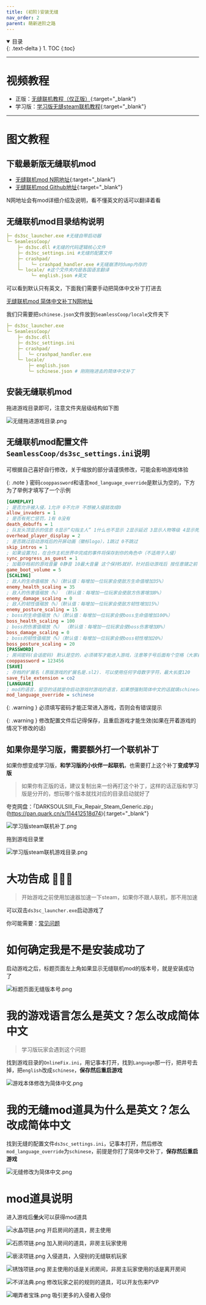 ```yaml
---
title: (初阶)安装无缝
nav_order: 2
parent: 萌新进阶之路
---
```


<details open markdown="block">
  <summary>
    目录
  </summary>
  {: .text-delta }
1. TOC
{:toc}
</details>

---

# 视频教程

- 正版：[无缝联机教程（仅正版）](https://www.bilibili.com/video/BV17xPeeZE34/){:target="_blank"}
- 学习版：[学习版无缝steam联机教程](https://www.bilibili.com/video/BV1p2PjenEGd/){:target="_blank"}

---

# 图文教程

## 下载最新版无缝联机mod

- [无缝联机mod N网地址](https://www.nexusmods.com/darksouls3/mods/1895){:target="_blank"}
- [无缝联机mod Github地址](https://github.com/LukeYui/DarkSouls3SeamlessCoopRelease/releases){:target="_blank"}

N网地址会有mod详细介绍及说明，看不懂英文的话可以翻译着看


## 无缝联机mod目录结构说明

```yaml
├─ ds3sc_launcher.exe #无缝自带启动器
└─ SeamlessCoop/
    ├─ ds3sc.dll #无缝的代码逻辑核心文件
    ├─ ds3sc_settings.ini #无缝的配置文件
    ├─ crashpad/
    │    └─ crashpad_handler.exe #无缝崩溃时dump内存的
    └─ locale/ #这个文件夹内是各国语言翻译
         └─ english.json #英文
```

可以看到默认只有英文，下面我们需要手动把简体中文补丁打进去

[无缝联机mod 简体中文补丁N网地址](https://www.nexusmods.com/darksouls3/mods/1932)

我们只需要把`schinese.json`文件放到`SeamlessCoop/locale`文件夹下

```yaml
├─ ds3sc_launcher.exe
└─ SeamlessCoop/
    ├─ ds3sc.dll
    ├─ ds3sc_settings.ini
    ├─ crashpad/
    │   └─ crashpad_handler.exe
    └─ locale/
        ├─ english.json
        └─ schinese.json # 刚刚拖进去的简体中文补丁
```

## 安装无缝联机mod

拖进游戏目录即可，注意文件夹层级结构如下图

![无缝拖进游戏目录.png](/assets/images/无缝拖进游戏目录.png)


## 无缝联机mod配置文件`SeamlessCoop/ds3sc_settings.ini`说明

可根据自己喜好自行修改，关于缩放的部分请谨慎修改，可能会影响游戏体验

{: .note }
密码`cooppassword`和语言`mod_language_override`是默认为空的，下方为了举例才填写了一个示例

```ini
[GAMEPLAY]
; 是否允许被入侵，1允许 0不允许 不想被入侵就改成0
allow_invaders = 1
; 是否有死亡惩罚，1有 0没有
death_debuffs = 1
; 队友头顶显示的信息 0显示“勾指主人” 1什么也不显示 2显示延迟 3显示人物等级 4显示死亡次数 5显示人物等级和延迟
overhead_player_display = 2
; 是否跳过启动游戏后的开屏动画（徽标logo），1跳过 0不跳过
skip_intros = 1
; 如果设置为1，在合作主机世界中完成的事件将保存到你的角色中（不适用于入侵）
sync_progress_as_guest = 1
; 加载存档前的游戏音量 0静音 10最大音量 这个保持5就好，针对启动游戏后 按任意键之前 这个时间区间内的游戏音量过大的问题
game_boot_volume = 5
[SCALING]
; 敌人的生命值缩放（%）（默认值：每增加一位玩家会使敌方生命值增加35%）
enemy_health_scaling = 35
; 敌人的伤害值缩放（%） （默认值：每增加一位玩家会使敌方伤害增加0%）
enemy_damage_scaling = 0
; 敌人的韧性值缩放（%）（默认值：每增加一位玩家会使敌方韧性增加15%）
enemy_posture_scaling = 15
; boss的生命值缩放（%）（默认值：每增加一位玩家会使boss生命值增加100%）
boss_health_scaling = 100
; boss的伤害值缩放（%） （默认值：每增加一位玩家会使boss伤害增加0%）
boss_damage_scaling = 0
; boss的韧性值缩放（%）（默认值：每增加一位玩家会使boss韧性增加20%）
boss_posture_scaling = 20
[PASSWORD]
; 房间密码(会话密码) 默认是空的，必须填写才能进入游戏，注意等于号后面有个空格（大家都默认的），就算密码一样，有空格和没空格也会加入不到一起
cooppassword = 123456
[SAVE]
; 存档的扩展名 (原版游戏的扩展名是.sl2). 可以使用任何字母数字字符，最大长度120
save_file_extension = co2
[LANGUAGE]
; mod的语言，留空的话就是你启动游戏时游戏的语言，如果想强制简体中文的话就填schinese，但前提是你locale文件夹内有对应的schinese.json文件，其他语言也是一样
mod_language_override = schinese
```

{: .warning }
必须填写密码才能正常进入游戏，否则会有错误提示

{: .warning }
修改配置文件后记得保存，且重启游戏才能生效(如果在开着游戏的情况下修改的话)

## 如果你是学习版，需要额外打一个联机补丁

如果你想变成学习版，**和学习版的小伙伴一起联机**，也需要打上这个补丁**变成学习版**
> 如果你有正版的话，建议复制出来一份再打这个补丁，这样的话正版和学习版是分开的，想玩哪个版本就找对应的目录启动就好了


夸克网盘：「DARKSOULSIII_Fix_Repair_Steam_Generic.zip」(https://pan.quark.cn/s/114412518d74){:target="_blank"}


![学习版steam联机补丁.png](/assets/images/学习版steam联机补丁.png)

拖到游戏目录里

![学习版steam联机游戏目录.png](/assets/images/学习版steam联机游戏目录.png)


# 大功告成 🎉🎉🎉

> 开始游戏之前使用加速器加速一下steam，如果你不跟人联机，那不用加速

可以双击`ds3sc_launcher.exe`启动游戏了

你可能需要：[常见问题]({{site.baseurl}}/docs/common_problem/)

# 如何确定我是不是安装成功了

启动游戏之后，标题页面左上角如果显示无缝联机mod的版本号，就是安装成功了

![标题页面无缝版本号.png](/assets/images/标题页面无缝版本号.png)

# 我的游戏语言怎么是英文？怎么改成简体中文

> 学习版玩家会遇到这个问题

找到游戏目录的`OnlineFix.ini`，用记事本打开，找到`Language`那一行，把井号去掉，把`english`改成`schinese`，**保存然后重启游戏**

![游戏本体修改为简体中文.png](/assets/images/游戏本体修改为简体中文.png)

# 我的无缝mod道具为什么是英文？怎么改成简体中文

找到无缝的配置文件`ds3sc_settings.ini`，记事本打开，然后修改`mod_language_override`为`schinese`，前提是你打了简体中文补丁，**保存然后重启游戏**

![无缝修改为简体中文.png](/assets/images/无缝修改为简体中文.png)

# mod道具说明

进入游戏后**坐火**可以获得mod道具

![水晶项链.png](/assets/images/水晶项链.png) 开启房间的道具，房主使用

![石质项链.png](/assets/images/石质项链.png) 加入房间的道具，非房主玩家使用

![亵渎项链.png](/assets/images/亵渎项链.png) 入侵道具，入侵别的无缝联机玩家

![锈蚀项链.png](/assets/images/锈蚀项链.png) 房主使用的话是关闭房间，非房主玩家使用的话是离开房间

![不详法典.png](/assets/images/不详法典.png) 修改玩家之前的规则的道具，可以开友伤来PVP

![嘲弄者宝珠.png](/assets/images/嘲弄者宝珠.png) 吸引更多的入侵者入侵你
